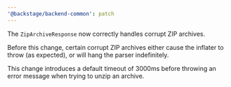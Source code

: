 ```yaml
---
'@backstage/backend-common': patch
---
```


The `ZipArchiveResponse` now correctly handles corrupt ZIP archives.

Before this change, certain corrupt ZIP archives either cause the inflater to throw (as expected), or will hang the parser indefinitely.

This change introduces a default timeout of 3000ms before throwing an error message when trying to unzip an archive.
